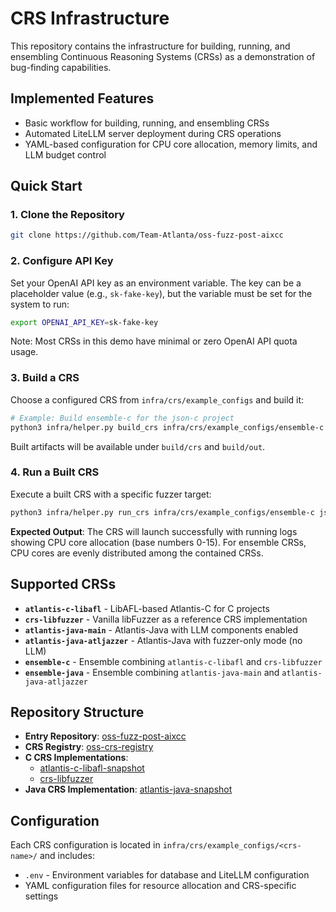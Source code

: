 # CRS Infrastructure

This repository contains the infrastructure for building, running, and ensembling Continuous Reasoning Systems (CRSs) as a demonstration of bug-finding capabilities.

## Implemented Features

- Basic workflow for building, running, and ensembling CRSs
- Automated LiteLLM server deployment during CRS operations
- YAML-based configuration for CPU core allocation, memory limits, and LLM budget control

## Quick Start

### 1. Clone the Repository

```bash
git clone https://github.com/Team-Atlanta/oss-fuzz-post-aixcc
```

### 2. Configure API Key

Set your OpenAI API key as an environment variable. The key can be a placeholder value (e.g., `sk-fake-key`), but the variable must be set for the system to run:

```bash
export OPENAI_API_KEY=sk-fake-key
```

Note: Most CRSs in this demo have minimal or zero OpenAI API quota usage.

### 3. Build a CRS

Choose a configured CRS from `infra/crs/example_configs` and build it:

```bash
# Example: Build ensemble-c for the json-c project
python3 infra/helper.py build_crs infra/crs/example_configs/ensemble-c json-c
```

Built artifacts will be available under `build/crs` and `build/out`.

### 4. Run a Built CRS

Execute a built CRS with a specific fuzzer target:

```bash
python3 infra/helper.py run_crs infra/crs/example_configs/ensemble-c json-c json_array_fuzzer
```

**Expected Output**: The CRS will launch successfully with running logs showing CPU core allocation (base numbers 0-15). For ensemble CRSs, CPU cores are evenly distributed among the contained CRSs.

## Supported CRSs

- **`atlantis-c-libafl`** - LibAFL-based Atlantis-C for C projects
- **`crs-libfuzzer`** - Vanilla libFuzzer as a reference CRS implementation
- **`atlantis-java-main`** - Atlantis-Java with LLM components enabled
- **`atlantis-java-atljazzer`** - Atlantis-Java with fuzzer-only mode (no LLM)
- **`ensemble-c`** - Ensemble combining `atlantis-c-libafl` and `crs-libfuzzer`
- **`ensemble-java`** - Ensemble combining `atlantis-java-main` and `atlantis-java-atljazzer`

## Repository Structure

- **Entry Repository**: [oss-fuzz-post-aixcc](https://github.com/Team-Atlanta/oss-fuzz-post-aixcc)
- **CRS Registry**: [oss-crs-registry](https://github.com/Team-Atlanta/oss-crs-registry)
- **C CRS Implementations**:
  - [atlantis-c-libafl-snapshot](https://github.com/Team-Atlanta/atlantis-c-libafl-snapshot)
  - [crs-libfuzzer](https://github.com/Team-Atlanta/crs-libfuzzer)
- **Java CRS Implementation**: [atlantis-java-snapshot](https://github.com/Team-Atlanta/atlantis-java-snapshot)

## Configuration

Each CRS configuration is located in `infra/crs/example_configs/<crs-name>/` and includes:
- `.env` - Environment variables for database and LiteLLM configuration
- YAML configuration files for resource allocation and CRS-specific settings
